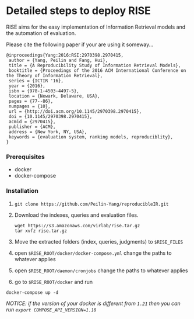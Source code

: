 # Detailed steps to deploy RISE

RISE aims for the easy implementation of Information Retrieval models and the automation of evaluation.

Please cite the following paper if your are using it someway...


```
@inproceedings{Yang:2016:RSI:2970398.2970415,
 author = {Yang, Peilin and Fang, Hui},
 title = {A Reproducibility Study of Information Retrieval Models},
 booktitle = {Proceedings of the 2016 ACM International Conference on the Theory of Information Retrieval},
 series = {ICTIR '16},
 year = {2016},
 isbn = {978-1-4503-4497-5},
 location = {Newark, Delaware, USA},
 pages = {77--86},
 numpages = {10},
 url = {http://doi.acm.org/10.1145/2970398.2970415},
 doi = {10.1145/2970398.2970415},
 acmid = {2970415},
 publisher = {ACM},
 address = {New York, NY, USA},
 keywords = {evaluation system, ranking models, reproduciblity},
} 

```

### Prerequisites
* docker
* docker-compose


### Installation
1. `git clone https://github.com/Peilin-Yang/reproducibleIR.git`

2. Download the indexes, queries and evaluation files.
    ```
    wget https://s3.amazonaws.com/virlab/rise.tar.gz
    tar xvfz rise.tar.gz
    ```

3. Move the extracted folders (index, queries, judgments) to `$RISE_FILES`

4. open `$RISE_ROOT/docker/docker-compose.yml` change the paths to whatever applies

5. open `$RISE_ROOT/daemon/cronjobs` change the paths to whatever applies

6. go to `$RISE_ROOT/docker` and run
  ```shell
  docker-compose up -d
  ```
  _NOTICE: if the version of your docker is different from `1.21` then you can run `export COMPOSE_API_VERSION=1.18`_

